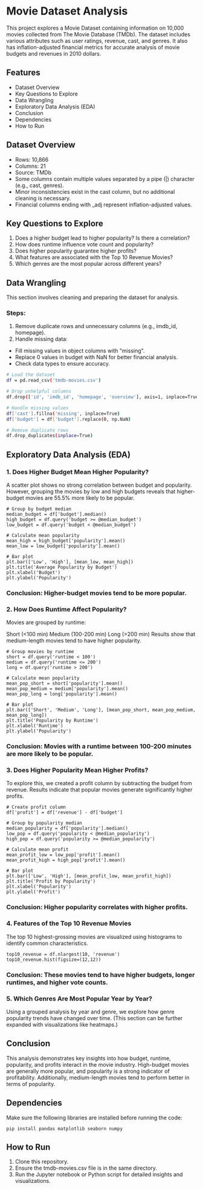 
# Movie Dataset Analysis

This project explores a Movie Dataset containing information on 10,000 movies collected from The Movie Database (TMDb). The dataset includes various attributes such as user ratings, revenue, cast, and genres. It also has inflation-adjusted financial metrics for accurate analysis of movie budgets and revenues in 2010 dollars.

## Features

- Dataset Overview
- Key Questions to Explore
- Data Wrangling
- Exploratory Data Analysis (EDA)
- Conclusion
- Dependencies
- How to Run


## Dataset Overview


- Rows: 10,866
- Columns: 21
- Source: TMDb
- Some columns contain multiple values separated by a pipe (|) character (e.g., cast, genres).
- Minor inconsistencies exist in the cast column, but no additional cleaning is necessary.
- Financial columns ending with _adj represent inflation-adjusted values.


## Key Questions to Explore

1. Does a higher budget lead to higher popularity? Is there a correlation?
2. How does runtime influence vote count and popularity?
3. Does higher popularity guarantee higher profits?
4. What features are associated with the Top 10 Revenue Movies?
5. Which genres are the most popular across different years?

## Data Wrangling

This section involves cleaning and preparing the dataset for analysis.

### Steps:
1. Remove duplicate rows and unnecessary columns (e.g., imdb_id, homepage).
2. Handle missing data:
  - Fill missing values in object columns with "missing".
  - Replace 0 values in budget with NaN for better financial analysis.
  - Check data types to ensure accuracy.
```bash
# Load the dataset
df = pd.read_csv('tmdb-movies.csv')

# Drop unhelpful columns
df.drop(['id', 'imdb_id', 'homepage', 'overview'], axis=1, inplace=True)

# Handle missing values
df['cast'].fillna('missing', inplace=True)
df['budget'] = df['budget'].replace(0, np.NaN)

# Remove duplicate rows
df.drop_duplicates(inplace=True)

```

## Exploratory Data Analysis (EDA)
###  1. Does Higher Budget Mean Higher Popularity?
A scatter plot shows no strong correlation between budget and popularity. However, grouping the movies by low and high budgets reveals that higher-budget movies are 55.5% more likely to be popular.

```
# Group by budget median
median_budget = df['budget'].median()
high_budget = df.query('budget >= @median_budget')
low_budget = df.query('budget < @median_budget')

# Calculate mean popularity
mean_high = high_budget['popularity'].mean()
mean_low = low_budget['popularity'].mean()

# Bar plot
plt.bar(['Low', 'High'], [mean_low, mean_high])
plt.title('Average Popularity by Budget')
plt.xlabel('Budget')
plt.ylabel('Popularity')
```
### Conclusion: Higher-budget movies tend to be more popular.

### 2. How Does Runtime Affect Popularity?
Movies are grouped by runtime:

Short (<100 min)
Medium (100-200 min)
Long (>200 min)
Results show that medium-length movies tend to have higher popularity.

```
# Group movies by runtime
short = df.query('runtime < 100')
medium = df.query('runtime <= 200')
long = df.query('runtime > 200')

# Calculate mean popularity
mean_pop_short = short['popularity'].mean()
mean_pop_medium = medium['popularity'].mean()
mean_pop_long = long['popularity'].mean()

# Bar plot
plt.bar(['Short', 'Medium', 'Long'], [mean_pop_short, mean_pop_medium, mean_pop_long])
plt.title('Popularity by Runtime')
plt.xlabel('Runtime')
plt.ylabel('Popularity')
```
### Conclusion: Movies with a runtime between 100-200 minutes are more likely to be popular.

### 3. Does Higher Popularity Mean Higher Profits?
To explore this, we created a profit column by subtracting the budget from revenue. Results indicate that popular movies generate significantly higher profits.

```
# Create profit column
df['profit'] = df['revenue'] - df['budget']

# Group by popularity median
median_popularity = df['popularity'].median()
low_pop = df.query('popularity < @median_popularity')
high_pop = df.query('popularity >= @median_popularity')

# Calculate mean profit
mean_profit_low = low_pop['profit'].mean()
mean_profit_high = high_pop['profit'].mean()

# Bar plot
plt.bar(['Low', 'High'], [mean_profit_low, mean_profit_high])
plt.title('Profit by Popularity')
plt.xlabel('Popularity')
plt.ylabel('Profit')
```
### Conclusion: Higher popularity correlates with higher profits.

### 4. Features of the Top 10 Revenue Movies
The top 10 highest-grossing movies are visualized using histograms to identify common characteristics.

```
top10_revenue = df.nlargest(10, 'revenue')
top10_revenue.hist(figsize=(12,12))
```
### Conclusion: These movies tend to have higher budgets, longer runtimes, and higher vote counts.

### 5. Which Genres Are Most Popular Year by Year?
Using a grouped analysis by year and genre, we explore how genre popularity trends have changed over time. (This section can be further expanded with visualizations like heatmaps.)

## Conclusion
This analysis demonstrates key insights into how budget, runtime, popularity, and profits interact in the movie industry. High-budget movies are generally more popular, and popularity is a strong indicator of profitability. Additionally, medium-length movies tend to perform better in terms of popularity.

## Dependencies
Make sure the following libraries are installed before running the code:

```
pip install pandas matplotlib seaborn numpy
```
## How to Run
1. Clone this repository.
2. Ensure the tmdb-movies.csv file is in the same directory.
3. Run the Jupyter notebook or Python script for detailed insights and visualizations.

